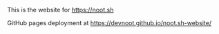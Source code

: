 This is the website for https://noot.sh

GitHub pages deployment at https://devnoot.github.io/noot.sh-website/
